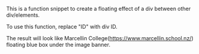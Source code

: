 This is a function snippet to create a floating effect of a div between other div/elements.

To use this function, replace "ID" with div ID.

The result will look like Marcellin College(https://www.marcellin.school.nz/) floating blue box under the image banner.
